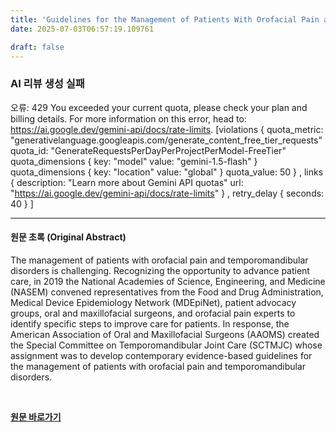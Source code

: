 ```yaml
---
title: 'Guidelines for the Management of Patients With Orofacial Pain and Temporomandibular Disorders'
date: 2025-07-03T06:57:19.109761

draft: false
---
```


### AI 리뷰 생성 실패
오류: 429 You exceeded your current quota, please check your plan and billing details. For more information on this error, head to: https://ai.google.dev/gemini-api/docs/rate-limits. [violations {
  quota_metric: "generativelanguage.googleapis.com/generate_content_free_tier_requests"
  quota_id: "GenerateRequestsPerDayPerProjectPerModel-FreeTier"
  quota_dimensions {
    key: "model"
    value: "gemini-1.5-flash"
  }
  quota_dimensions {
    key: "location"
    value: "global"
  }
  quota_value: 50
}
, links {
  description: "Learn more about Gemini API quotas"
  url: "https://ai.google.dev/gemini-api/docs/rate-limits"
}
, retry_delay {
  seconds: 40
}
]

---

#### 원문 초록 (Original Abstract)
The management of patients with orofacial pain and temporomandibular disorders is challenging. Recognizing the opportunity to advance patient care, in 2019 the National Academies of Science, Engineering, and Medicine (NASEM) convened representatives from the Food and Drug Administration, Medical Device Epidemiology Network (MDEpiNet), patient advocacy groups, oral and maxillofacial surgeons, and orofacial pain experts to identify specific steps to improve care for patients. In response, the American Association of Oral and Maxillofacial Surgeons (AAOMS) created the Special Committee on Temporomandibular Joint Care (SCTMJC) whose assignment was to develop contemporary evidence-based guidelines for the management of patients with orofacial pain and temporomandibular disorders.

<br>

**[원문 바로가기](https://www.joms.org/article/S0278-2391(24)00200-3/fulltext?rss=yes)**

